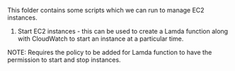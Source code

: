 This folder contains some scripts which we can run to manage EC2 instances.


1. Start EC2 instances - this can be used to create a Lamda function along with CloudWatch to start an instance at a particular time.

NOTE: Requires the policy to be added for Lamda function to have the permission to start and stop instances.
